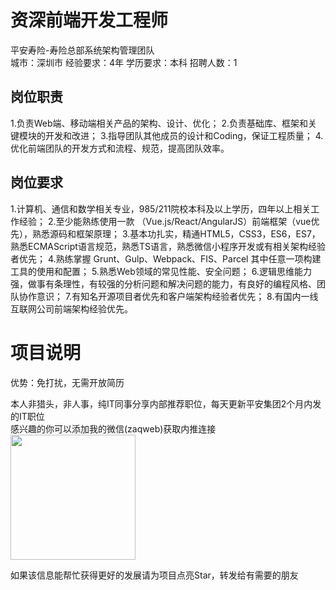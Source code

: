 # 资深前端开发工程师
平安寿险-寿险总部系统架构管理团队  
城市：深圳市 经验要求：4年 学历要求：本科  招聘人数：1

## 岗位职责
1.负责Web端、移动端相关产品的架构、设计、优化；
   2.负责基础库、框架和关键模块的开发和改进；
   3.指导团队其他成员的设计和Coding，保证工程质量；
   4.优化前端团队的开发方式和流程、规范，提高团队效率。

## 岗位要求
1.计算机、通信和数学相关专业，985/211院校本科及以上学历，四年以上相关工作经验；
   2.至少能熟练使用一款 （Vue.js/React/AngularJS）前端框架（vue优先），熟悉源码和框架原理；
   3.基本功扎实，精通HTML5，CSS3，ES6，ES7，熟悉ECMAScript语言规范，熟悉TS语言，熟悉微信小程序开发或有相关架构经验者优先；
   4.熟练掌握 Grunt、Gulp、Webpack、FIS、Parcel 其中任意一项构建工具的使用和配置；
   5.熟悉Web领域的常见性能、安全问题；
   6.逻辑思维能力强，做事有条理性，有较强的分析问题和解决问题的能力，有良好的编程风格、团队协作意识；
   7.有知名开源项目者优先和客户端架构经验者优先；
   8.有国内一线互联网公司前端架构经验优先。

# 项目说明

优势：免打扰，无需开放简历

本人非猎头，非人事，纯IT同事分享内部推荐职位，每天更新平安集团2个月内发的IT职位  
感兴趣的你可以添加我的微信(zaqweb)获取内推连接  
<img src="https://github.com/zaqweb/PA-IT-JOBS/blob/master/WechatICode.jpeg"  height="200" width="200">

如果该信息能帮忙获得更好的发展请为项目点亮Star，转发给有需要的朋友




